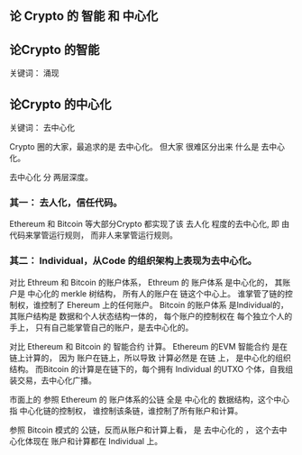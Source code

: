 ## 论 Crypto 的 智能 和 中心化


## 论Crypto 的智能
关键词： 涌现

## 论Crypto 的中心化
关键词： 去中心化

Crypto 圈的大家，最追求的是 去中心化。 
但大家 很难区分出来 什么是 去中心化。 

去中心化 分 两层深度。
### 其一： 去人化，信任代码。
Ethereum 和 Bitcoin 等大部分Crypto 都实现了该 去人化 程度的去中心化, 即 由代码来掌管运行规则， 而非人来掌管运行规则。
### 其二： Individual，从Code 的组织架构上表现为去中心化。
对比 Ethreum 和 Bitcoin 的账户体系， 
Ethreum 的 账户体系 是中心化的， 其账户是 中心化的 merkle 树结构， 所有人的账户在 链这个中心上。  谁掌管了链的控制权，谁控制了 Ehereum 上的任何账户。 
Bitcoin 的账户体系 是Individual的，其账户结构是 数据和个人状态结构一体的， 每个账户的控制权在 每个独立个人的手上， 只有自己能掌管自己的账户，是去中心化的。 

对比 Ethereum 和 Bitcoin 的 智能合约 计算。
Ethereum 的EVM 智能合约 是在 链上计算的， 因为 账户在链上，所以导致 计算必然是 在链 上， 是中心化的组织结构。 而Bitcoin 的计算是在链下的，每个拥有 Individual 的UTXO 个体，自我组装交易，去中心化广播。 

市面上的 参照 Ethereum 的 账户体系的公链 全是 中心化的 数据结构，这个中心指 中心化链的控制权， 谁控制该条链，谁控制了所有账户和计算。 

参照 Bitcoin 模式的 公链，反而从账户和计算上看， 是 去中心化的 ， 这个去中心化体现在 账户和计算都在 Individual 上。
